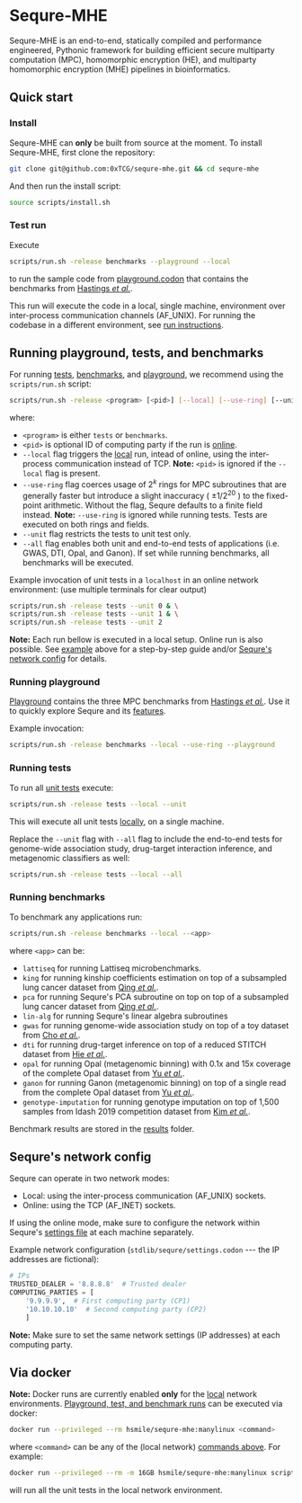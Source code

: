 # Sequre-MHE

Sequre-MHE is an end-to-end, statically compiled and performance engineered, Pythonic framework for building efficient secure multiparty computation (MPC), homomorphic encryption (HE), and multiparty homomorphic encryption (MHE) pipelines in bioinformatics.

## Quick start

### Install

Sequre-MHE can **only** be built from source at the moment.
To install Sequre-MHE, first clone the repository:
```bash
git clone git@github.com:0xTCG/sequre-mhe.git && cd sequre-mhe
```
And then run the install script:
```bash
source scripts/install.sh
```

### Test run

Execute
```bash
scripts/run.sh -release benchmarks --playground --local
```
to run the sample code from [playground.codon](playground.codon) that contains the benchmarks from [Hastings _et al._](https://github.com/MPC-SoK/frameworks).

This run will execute the code in a local, single machine, environment over inter-process communication channels (AF_UNIX). For running the codebase in a different environment, see [run instructions](#run-instructions).

## Running playground, tests, and benchmarks

For running [tests](#running-tests), [benchmarks](#running-benchmarks), and [playground](#running-playground), we recommend using the `scripts/run.sh` script:
```bash
scripts/run.sh -release <program> [<pid>] [--local] [--use-ring] [--unit | --all]
```
where:
- `<program>` is either `tests` or `benchmarks`.
- `<pid>` is optional ID of computing party if the run is [online](#sequres-network-config).
- `--local` flag triggers the [local](#sequres-network-config) run, intead of online, using the inter-process communication instead of TCP. **Note:** `<pid>` is ignored if the `--local` flag is present.
- `--use-ring` flag coerces usage of $2^k$ rings for MPC subroutines that are generally faster but introduce a slight inaccuracy ( $\pm 1/2^{20}$ ) to the fixed-point arithmetic. Without the flag, Sequre defaults to a finite field instead. **Note:** `--use-ring` is ignored while running tests. Tests are executed on both rings and fields.
- `--unit` flag restricts the tests to unit test only.
- `--all` flag enables both unit and end-to-end tests of applications (i.e. GWAS, DTI, Opal, and Ganon). If set while running benchmarks, all benchmarks will be executed.

Example invocation of unit tests in a `localhost` in an online network environment: (use multiple terminals for clear output)
```bash
scripts/run.sh -release tests --unit 0 & \
scripts/run.sh -release tests --unit 1 & \
scripts/run.sh -release tests --unit 2
```

**Note:** Each run bellow is executed in a local setup. Online run is also possible. See [example](#online-run) above for a step-by-step guide and/or [Sequre's network config](#sequres-network-config) for details.

### Running playground

[Playground](playground.codon) contains the three MPC benchmarks from [Hastings _et al._](https://github.com/MPC-SoK/frameworks).
Use it to quickly explore Sequre and its [features](https://github.com/0xTCG/sequre/discussions/2).

Example invocation:
```bash
scripts/run.sh -release benchmarks --local --use-ring --playground
```

### Running tests

To run all [unit tests](tests/unit_tests) execute:
```bash
scripts/run.sh -release tests --local --unit
```

This will execute all unit tests [locally](#sequres-network-config), on a single machine.

Replace the `--unit` flag with `--all` flag to include the end-to-end tests for genome-wide association study, drug-target interaction inference, and metagenomic classifiers as well:
```bash
scripts/run.sh -release tests --local --all
```

### Running benchmarks

To benchmark any applications run:
```bash
scripts/run.sh -release benchmarks --local --<app>
```
where `<app>` can be:
- `lattiseq` for running Lattiseq microbenchmarks.
- `king` for running kinship coefficients estimation on top of a subsampled lung cancer dataset from [Qing _et al._](https://www.nature.com/articles/ng.2456).
- `pca` for running Sequre's PCA subroutine on top on top of a subsampled lung cancer dataset from [Qing _et al._](https://www.nature.com/articles/ng.2456).
- `lin-alg` for running Sequre's linear algebra subroutines
- `gwas` for running genome-wide association study on top of a toy dataset from [Cho _et al._](https://github.com/hhcho/secure-gwas).
- `dti` for running drug-target inference on top of a reduced STITCH dataset from [Hie _et al._](https://github.com/brianhie/secure-dti).
- `opal` for running Opal (metagenomic binning) with 0.1x and 15x coverage of the complete Opal dataset from [Yu _et al._](https://github.com/yunwilliamyu/opal).
- `ganon`  for running Ganon (metagenomic binning) on top of a single read from the complete Opal dataset from [Yu _et al._](https://github.com/yunwilliamyu/opal).
- `genotype-imputation` for running genotype imputation on top of 1,500 samples from Idash 2019 competition dataset from [Kim _et al._](https://www.sciencedirect.com/science/article/pii/S240547122100288X).

Benchmark results are stored in the [results](results) folder.

## Sequre's network config

Sequre can operate in two network modes:
- Local: using the inter-process communication (AF_UNIX) sockets.
- Online: using the TCP (AF_INET) sockets.

If using the online mode, make sure to configure the network within Sequre's [settings file](stdlib/sequre/settings.codon) at each machine separately.

Example network configuration (`stdlib/sequre/settings.codon` --- the IP addresses are fictional):
```python
# IPs
TRUSTED_DEALER = '8.8.8.8'  # Trusted dealer
COMPUTING_PARTIES = [
    '9.9.9.9',  # First computing party (CP1)
    '10.10.10.10'  # Second computing party (CP2)
    ]
```

**Note:** Make sure to set the same network settings (IP addresses) at each computing party.

## Via docker
**Note:** Docker runs are currently enabled **only** for the [local](#sequres-network-config) network environments.
[Playground, test, and benchmark runs](#running-playground-tests-and-benchmarks) can be executed via docker:
```bash
docker run --privileged --rm hsmile/sequre-mhe:manylinux <command>
```
where `<command>` can be any of the (local network) [commands above](#running-playground-tests-and-benchmarks).
For example:
```bash
docker run --privileged --rm -m 16GB hsmile/sequre-mhe:manylinux scripts/run.sh -release tests --unit --local
```
will run all the unit tests in the local network environment.
